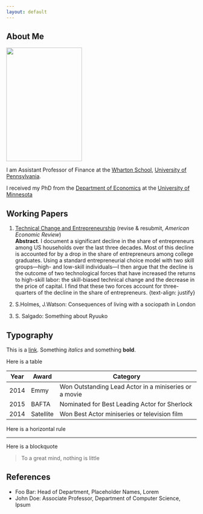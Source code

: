 ```yaml
---
layout: default
---
```


## About Me

<img class="profile-picture" src="sergio-salgado.jpg" width="200" height="300">

I am Assistant Professor of Finance at the [Wharton School](https://www.wharton.upenn.edu/), [University of Pennsylvania](https://www.upenn.edu/).

I received my PhD from the [Department of Economics](https://cla.umn.edu/economics) at the [University of Minnesota](https://twin-cities.umn.edu/)

## Working Papers

1. [Technical Change and Entrepreneurship](https://www.dropbox.com/s/qo6e47vfj0q57gy/SSalgado_ETC_2020.pdf?dl=0) (revise & resubmit, *American Economic Review*)\
**Abstract**. I document a significant decline in the share of entrepreneurs among US households over the last three decades. Most of this decline is accounted for by a drop in the share of entrepreneurs among college graduates. Using a standard entrepreneurial choice model with two skill groups—high- and low-skill individuals—I then argue that the decline is the outcome of two technological forces that have increased the returns to high-skill labor: the skill-biased technical change and the decrease in the price of capital. I find that these two forces account for three-quarters of the decline in the share of entrepreneurs. {text-align: justify}</style>

2. S.Holmes, J.Watson: Consequences of living with a sociopath in London

3. S. Salgado: Something about Ryuuko

## Typography

This is a [link](http://google.com). Something *italics* and something **bold**.

Here is a table

Year | Award | Category
-----|-------|--------
2014 | Emmy  | Won Outstanding Lead Actor in a miniseries or a movie
2015 | BAFTA | Nominated for Best Leading Actor for Sherlock
2014 | Satellite | Won Best Actor miniseries or television film

Here is a horizontal rule

---

Here is a blockquote

> To a great mind, nothing is little

## References

* Foo Bar: Head of Department, Placeholder Names, Lorem
* John Doe: Associate Professor, Department of Computer Science, Ipsum
